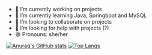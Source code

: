 - 🔭 I’m currently working on projects
- 🌱 I’m currently learning Java, Springboot and MySQL
- 👯 I’m looking to collaborate on projects
- 🤔 I’m looking for help with projects (?)
- 😄 Pronouns: she/her

<!--
**ArielTSP/ArielTSP** is a ✨ _special_ ✨ repository because its `README.md` (this file) appears on your GitHub profile.

Here are some ideas to get you started:

- 🔭 I’m currently working on ...
- 🌱 I’m currently learning ...
- 👯 I’m looking to collaborate on ...
- 🤔 I’m looking for help with ...
- 💬 Ask me about ...
- 📫 How to reach me: ...
- 😄 Pronouns: ...
- ⚡ Fun fact: ...
-->

[![Anurag's GitHub stats](https://github-readme-stats.vercel.app/api?username=ArielTSP)](https://github.com/anuraghazra/github-readme-stats)
[![Top Langs](https://github-readme-stats.vercel.app/api/top-langs/?username=ArielTSP)](https://github.com/anuraghazra/github-readme-stats)

